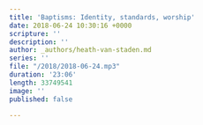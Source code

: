 ```yaml
---
title: 'Baptisms: Identity, standards, worship'
date: 2018-06-24 10:30:16 +0000
scripture: ''
description: ''
author: _authors/heath-van-staden.md
series: ''
file: "/2018/2018-06-24.mp3"
duration: '23:06'
length: 33749541
image: ''
published: false

---
```


